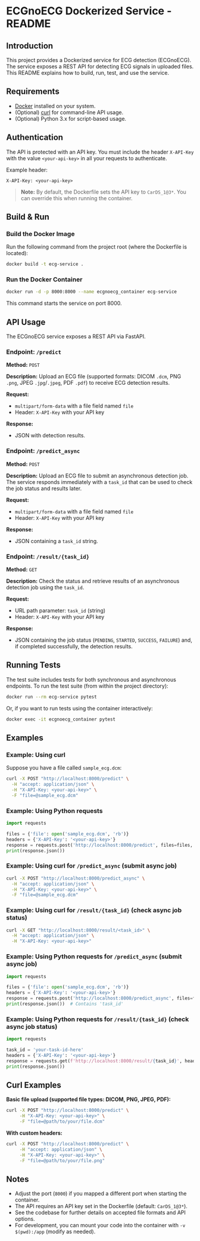 # ECGnoECG Dockerized Service - README

## Introduction

This project provides a Dockerized service for ECG detection (ECGnoECG). The service exposes a REST API for detecting ECG signals in uploaded files. This README explains how to build, run, test, and use the service.

## Requirements

- [Docker](https://docs.docker.com/get-docker/) installed on your system.
- (Optional) [curl](https://curl.se/) for command-line API usage.
- (Optional) Python 3.x for script-based usage.

## Authentication

The API is protected with an API key. You must include the header `X-API-Key` with the value `<your-api-key>` in all your requests to authenticate.

Example header:

```
X-API-Key: <your-api-key>
```

> **Note:** By default, the Dockerfile sets the API key to `CarDS_1@3*`. You can override this when running the container.

## Build & Run

### Build the Docker Image

Run the following command from the project root (where the Dockerfile is located):

```bash
docker build -t ecg-service .
```

### Run the Docker Container

```bash
docker run -d -p 8000:8000 --name ecgnoecg_container ecg-service
```
This command starts the service on port 8000.

## API Usage

The ECGnoECG service exposes a REST API via FastAPI.

### Endpoint: `/predict`

**Method:** `POST`

**Description:** Upload an ECG file (supported formats: DICOM `.dcm`, PNG `.png`, JPEG `.jpg`/`.jpeg`, PDF `.pdf`) to receive ECG detection results.

**Request:**
- `multipart/form-data` with a file field named `file`
- Header: `X-API-Key` with your API key

**Response:**
- JSON with detection results.

### Endpoint: `/predict_async`

**Method:** `POST`

**Description:** Upload an ECG file to submit an asynchronous detection job. The service responds immediately with a `task_id` that can be used to check the job status and results later.

**Request:**
- `multipart/form-data` with a file field named `file`
- Header: `X-API-Key` with your API key

**Response:**
- JSON containing a `task_id` string.

### Endpoint: `/result/{task_id}`

**Method:** `GET`

**Description:** Check the status and retrieve results of an asynchronous detection job using the `task_id`.

**Request:**
- URL path parameter: `task_id` (string)
- Header: `X-API-Key` with your API key

**Response:**
- JSON containing the job status (`PENDING`, `STARTED`, `SUCCESS`, `FAILURE`) and, if completed successfully, the detection results.

## Running Tests

The test suite includes tests for both synchronous and asynchronous endpoints. To run the test suite (from within the project directory):

```bash
docker run --rm ecg-service pytest
```

Or, if you want to run tests using the container interactively:

```bash
docker exec -it ecgnoecg_container pytest
```

## Examples

### Example: Using curl

Suppose you have a file called `sample_ecg.dcm`:

```bash
curl -X POST "http://localhost:8000/predict" \
  -H "accept: application/json" \
  -H "X-API-Key: <your-api-key>" \
  -F "file=@sample_ecg.dcm"
```

### Example: Using Python requests

```python
import requests

files = {'file': open('sample_ecg.dcm', 'rb')}
headers = {'X-API-Key': '<your-api-key>'}
response = requests.post('http://localhost:8000/predict', files=files, headers=headers)
print(response.json())
```

### Example: Using curl for `/predict_async` (submit async job)

```bash
curl -X POST "http://localhost:8000/predict_async" \
  -H "accept: application/json" \
  -H "X-API-Key: <your-api-key>" \
  -F "file=@sample_ecg.dcm"
```

### Example: Using curl for `/result/{task_id}` (check async job status)

```bash
curl -X GET "http://localhost:8000/result/<task_id>" \
  -H "accept: application/json" \
  -H "X-API-Key: <your-api-key>"
```

### Example: Using Python requests for `/predict_async` (submit async job)

```python
import requests

files = {'file': open('sample_ecg.dcm', 'rb')}
headers = {'X-API-Key': '<your-api-key>'}
response = requests.post('http://localhost:8000/predict_async', files=files, headers=headers)
print(response.json())  # Contains 'task_id'
```

### Example: Using Python requests for `/result/{task_id}` (check async job status)

```python
import requests

task_id = 'your-task-id-here'
headers = {'X-API-Key': '<your-api-key>'}
response = requests.get(f'http://localhost:8000/result/{task_id}', headers=headers)
print(response.json())
```

## Curl Examples

**Basic file upload (supported file types: DICOM, PNG, JPEG, PDF):**
```bash
curl -X POST "http://localhost:8000/predict" \
     -H "X-API-Key: <your-api-key>" \
     -F "file=@path/to/your/file.dcm"
```

**With custom headers:**
```bash
curl -X POST "http://localhost:8000/predict" \
     -H "accept: application/json" \
     -H "X-API-Key: <your-api-key>" \
     -F "file=@path/to/your/file.png"
```

## Notes

- Adjust the port (`8000`) if you mapped a different port when starting the container.
- The API requires an API key set in the Dockerfile (default: `CarDS_1@3*`).
- See the codebase for further details on accepted file formats and API options.
- For development, you can mount your code into the container with `-v $(pwd):/app` (modify as needed).
